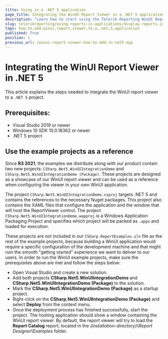 ```yaml
---
title: Using in a .NET 5 application
page_title: Integrating the WinUI Report Viewer in a .NET 5 application
description: "Learn how to start using the Telerik Reporting WinUI Report Viewer in .NET 5 applications with this tutorial."
slug: telerikreporting/using-reports-in-applications/display-reports-in-applications/winui-3-desktop-application/how-to-add-report-viewer-to-a-.net-5-application
tags: how,to,add,winui,report,viewer,to,a,.net,5,application
published: True
position: 1
previous_url: /winui-report-viewer-how-to-add-in-net5-app
---
```


# Integrating the WinUI Report Viewer in .NET 5

This article explains the steps needed to integrate the WinUI report viewer to a `.NET 5` project.

## Prerequisites:

* Visual Studio 2019 or newer
* Windows 10 SDK 10.0.18362 or newer
* .NET 5 project

## Use the example projects as a reference

Since __R3 2021__, the examples we distribute along with our product contain two new projects: `CSharp.Net5.WinUIIntegrationDemo` and `CSharp.Net5.WinUIIntegrationDemo (Package)`. These projects are designed as a showcase of our WinUI report viewer and can be used as a reference when configuring the viewer in your own WinUI application.

The project `CSharp.Net5.WinUIIntegrationDemo.csproj` targets .NET 5 and contains the references to the necessary Nuget packages. This project also contains the XAML files that configure the application and the window that will host the ReportViewer control. The project `CSharp.Net5.WinUIIntegrationDemo.wapproj` is a Windows Application Packaging Project and specifies which project will be packed as `.appx` and loaded for execution.

These projects are not included in our `CSharp.ReportExamples.sln` file as the rest of the example projects, because building a WinUI application would require a specific configuration of the development machine and that might ruin the smooth "getting started" experience we want to deliver to our users. In order to run the WinUI example projects, make sure the prerequisites above are met and follow the steps below:

* Open Visual Studio and create a new solution.
* Add both projects __CSharp.Net5.WinUIIntegrationDemo__ and __CSharp.Net5.WinUIIntegrationDemo (Package)__ to the solution.
* Mark the __CSharp.Net5.WinUIIntegrationDemo (Package)__ as a startup project.
* Right-click on the __CSharp.Net5.WinUIIntegrationDemo (Package)__ and select __Deploy__ from the context menu.
* Once the deployment process has finished successfully, start the project. The hosting application should show a window containing the WinUI report viewer. By default, the report viewer will try to load the __Report Catalog__ report, located in the *{installation-directory}\Report Designer\Examples* folder.
